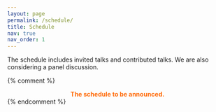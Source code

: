 ```yaml
---
layout: page
permalink: /schedule/
title: Schedule
nav: true
nav_order: 1
---
```


The schedule includes invited talks and contributed talks. We are also considering a panel discussion.

{% comment %}
<div class= "h4" style="font-weight: bold; color: #ff6c0c; text-align: center;">
The schedule to be announced.
</div>
{% endcomment %}